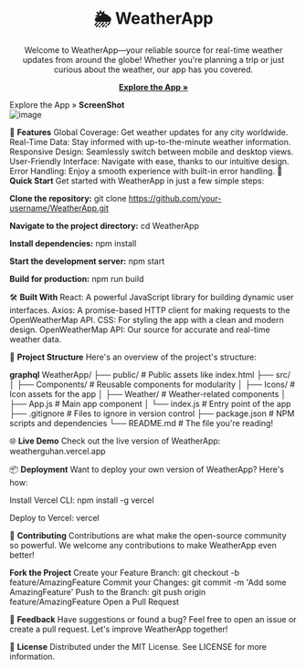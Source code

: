 <p align="center"> <h1 align="center">🌦️ WeatherApp</h1> <p align="center">Welcome to WeatherApp—your reliable source for real-time weather updates from around the globe! Whether you're planning a trip or just curious about the weather, our app has you covered.</p> <p align="center"> <a href="https://weatherguhan.vercel.app/"><strong>Explore the App »</strong></a> </p> </p>

Explore the App »
**ScreenShot**  
![image](https://github.com/user-attachments/assets/eef02e8f-74e2-4b13-a358-b1a3c457cdda)

🌟 **Features**
Global Coverage: Get weather updates for any city worldwide.
Real-Time Data: Stay informed with up-to-the-minute weather information.
Responsive Design: Seamlessly switch between mobile and desktop views.
User-Friendly Interface: Navigate with ease, thanks to our intuitive design.
Error Handling: Enjoy a smooth experience with built-in error handling.
🚀 **Quick Start**
Get started with WeatherApp in just a few simple steps:

**Clone the repository:**
git clone https://github.com/your-username/WeatherApp.git

**Navigate to the project directory:**
cd WeatherApp

**Install dependencies:**
npm install

**Start the development server:**
npm start

**Build for production:**
npm run build

🛠️ **Built With**
React: A powerful JavaScript library for building dynamic user interfaces.
Axios: A promise-based HTTP client for making requests to the OpenWeatherMap API.
CSS: For styling the app with a clean and modern design.
OpenWeatherMap API: Our source for accurate and real-time weather data.

📂 **Project Structure**
Here's an overview of the project's structure:

**graphql**
WeatherApp/
├── public/                # Public assets like index.html
├── src/
│   ├── Components/        # Reusable components for modularity
│   ├── Icons/             # Icon assets for the app
│   ├── Weather/           # Weather-related components
│   ├── App.js             # Main app component
│   └── index.js           # Entry point of the app
├── .gitignore             # Files to ignore in version control
├── package.json           # NPM scripts and dependencies
└── README.md              # The file you're reading!

🌐 **Live Demo**
Check out the live version of WeatherApp: weatherguhan.vercel.app

📦 **Deployment**
Want to deploy your own version of WeatherApp? Here's how:

Install Vercel CLI:
npm install -g vercel

Deploy to Vercel:
vercel

🤝 **Contributing**
Contributions are what make the open-source community so powerful. We welcome any contributions to make WeatherApp even better!

**Fork the Project**
Create your Feature Branch: git checkout -b feature/AmazingFeature
Commit your Changes: git commit -m 'Add some AmazingFeature'
Push to the Branch: git push origin feature/AmazingFeature
Open a Pull Request

💬 **Feedback**
Have suggestions or found a bug? Feel free to open an issue or create a pull request. Let's improve WeatherApp together!

📜 **License**
Distributed under the MIT License. See LICENSE for more information.

